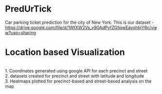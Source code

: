 # PredUrTick
Car parking ticket prediction for the city of New York.
This is our dataset - https://drive.google.com/file/d/1WtXW2Vs_y90AdPyfZGIlqwEavohbjY6c/view?usp=sharing

<h1>Location based Visualization</h1><br>
1. Coordinates generated using google API for each precinct and street<br>
2. datasets created for precinct and street with latitude and longitude<br>
3. Heatmaps plotted for precinct-based and street-based analysis on the map<br>
